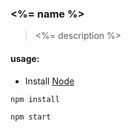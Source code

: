 ### <%= name %>

> <%= description %>

#### usage:

-   Install [Node](https://nodejs.org/en/)

```sh
npm install

npm start
```
